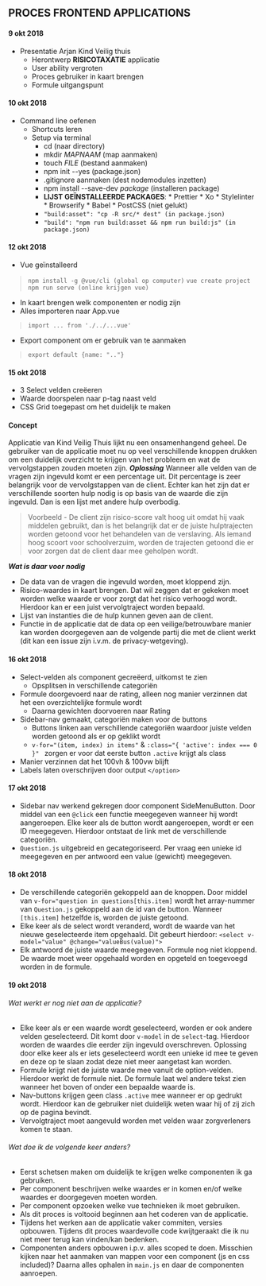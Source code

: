 ## PROCES FRONTEND APPLICATIONS

#### 9 okt 2018
* Presentatie Arjan Kind Veilig thuis
  * Herontwerp **RISICOTAXATIE** applicatie
  * User ability vergroten
  * Proces gebruiker in kaart brengen
  * Formule uitgangspunt

#### 10 okt 2018
* Command line oefenen
  * Shortcuts leren
  * Setup via terminal
    * cd (naar directory)
    * mkdir *MAPNAAM* (map aanmaken)
    * touch *FILE* (bestand aanmaken)
    * npm init --yes (package.json)
    * .gitignore aanmaken (dest nodemodules inzetten)
    * npm install --save-dev *package* (installeren package)
    * **LIJST GEÏNSTALLEERDE PACKAGES**:
          * Prettier
          * Xo
          * Stylelinter
          * Browserify
          * Babel
          * PostCSS (niet gelukt)
    * `"build:asset": "cp -R src/* dest" (in package.json)`
    * `"build": "npm run build:asset && npm run build:js" (in package.json)`

#### 12 okt 2018
* Vue geïnstalleerd
> `npm install -g @vue/cli (global op computer)`
> `vue create project`
> `npm run serve (online krijgen vue)`

* In kaart brengen welk componenten er nodig zijn
* Alles importeren naar App.vue
> `import ... from './../...vue'`

* Export component om er gebruik van te aanmaken
> `export default {name: ".."}`

#### 15 okt 2018
* 3 Select velden creëeren
* Waarde doorspelen naar p-tag naast veld
* CSS Grid toegepast om het duidelijk te maken
#### Concept
Applicatie van Kind Veilig Thuis lijkt nu een onsamenhangend geheel. De gebruiker van de applicatie moet nu op veel verschillende knoppen drukken om een duidelijk overzicht te krijgen van het probleem en wat de vervolgstappen zouden moeten zijn.
**_Oplossing_**
Wanneer alle velden van de vragen zijn ingevuld komt er een percentage uit. Dit percentage is zeer belangrijk voor de vervolgstappen van de client. Echter kan het zijn dat er verschillende soorten hulp nodig is op basis van de waarde die zijn ingevuld. Dan is een lijst met andere hulp overbodig.
> Voorbeeld -  De client zijn risico-score valt hoog uit omdat hij vaak middelen gebruikt, dan is het belangrijk dat er de juiste hulptrajecten worden getoond voor het behandelen van de verslaving. Als iemand hoog scoort voor schoolverzuim, worden de trajecten getoond die er voor zorgen dat de client daar mee geholpen wordt.

  **_Wat is daar voor nodig_**
* De data van de vragen die ingevuld worden, moet kloppend zijn.
* Risico-waardes in kaart brengen. Dat wil zeggen dat er gekeken moet worden welke waarde er voor zorgt dat het risico verhoogd wordt. Hierdoor kan er een juist vervolgtraject worden bepaald.
* Lijst van instanties die de hulp kunnen geven aan de client.
* Functie in de applicatie dat de data op een veilige/betrouwbare manier kan worden doorgegeven aan de volgende partij die met de client werkt (dit kan een issue zijn i.v.m. de privacy-wetgeving).



#### 16 okt 2018
* Select-velden als component gecreëerd, uitkomst te zien
  * Opsplitsen in verschillende categoriën
* Formule doorgevoerd naar de rating, alleen nog manier verzinnen dat het een overzichtelijke formule wordt
  * Daarna gewichten doorvoeren naar Rating
* Sidebar-nav gemaakt, categoriën maken voor de buttons
  * Buttons linken aan verschillende categoriën waardoor juiste velden worden getoond als er op geklikt wordt
  * `v-for="(item, index) in items"` & `:class="{ 'active': index === 0 }"
` zorgen er voor dat eerste button `.active` krijgt als class
* Manier verzinnen dat het 100vh & 100vw blijft
* Labels laten overschrijven door output `</option>`

#### 17 okt 2018
* Sidebar nav werkend gekregen door component SideMenuButton. Door middel van een `@click` een functie meegegeven wanneer hij wordt aangeroepen. Elke keer als de button wordt aangeroepen, wordt er een ID meegegeven. Hierdoor ontstaat de link met de verschillende categoriën.
* `Question.js` uitgebreid en gecategoriseerd. Per vraag een unieke id meegegeven en per antwoord een value (gewicht) meegegeven.

#### 18 okt 2018
* De verschillende categoriën gekoppeld aan de knoppen. Door middel van `v-for="question in questions[this.item]` wordt het array-nummer van `Question.js` gekoppeld aan de id van de button. Wanneer `[this.item]` hetzelfde is, worden de juiste getoond.
* Elke keer als de select wordt veranderd, wordt de waarde van het nieuwe geselecteerde item opgehaald. Dit gebeurt hierdoor: `<select v-model="value" @change="valueBus(value)">`
* Elk antwoord de juiste waarde meegegeven. Formule nog niet kloppend. De waarde moet weer opgehaald worden en opgeteld en toegevoegd worden in de formule.

#### 19 okt 2018
###### Wat werkt er nog niet aan de applicatie?
* Elke keer als er een waarde wordt geselecteerd, worden er ook andere velden geselecteerd. Dit komt door `v-model` in de `select`-tag. Hierdoor worden de waardes die eerder zijn ingevuld overschreven. Oplossing door elke keer als er iets geselecteerd wordt een unieke id mee te geven en deze op te slaan zodat deze niet meer aangetast kan worden.
* Formule krijgt niet de juiste waarde mee vanuit de option-velden. Hierdoor werkt de formule niet. De formule laat wel andere tekst zien wanneer het boven of onder een bepaalde waarde is.
* Nav-buttons krijgen geen class `.active` mee wanneer er op gedrukt wordt. Hierdoor kan de gebruiker niet duidelijk weten waar hij of zij zich op de pagina bevindt.
* Vervolgtraject moet aangevuld worden met velden waar zorgverleners komen te staan. 

###### Wat doe ik de volgende keer anders?
* Eerst schetsen maken om duidelijk te krijgen welke componenten ik ga gebruiken.
* Per component beschrijven welke waardes er in komen en/of welke waardes er doorgegeven moeten worden.
* Per component opzoeken welke vue technieken ik moet gebruiken.
* Als dit proces is voltooid beginnen aan het coderen van de applicatie.
* Tijdens het werken aan de applicatie vaker commiten, versies opbouwen. Tijdens dit proces waardevolle code kwijtgeraakt die ik nu niet meer terug kan vinden/kan bedenken.
* Componenten anders opbouwen i.p.v. alles scoped te doen. Misschien kijken naar het aanmaken van mappen voor een component (js en css included)? Daarna alles ophalen in `main.js` en daar de componenten aanroepen.
